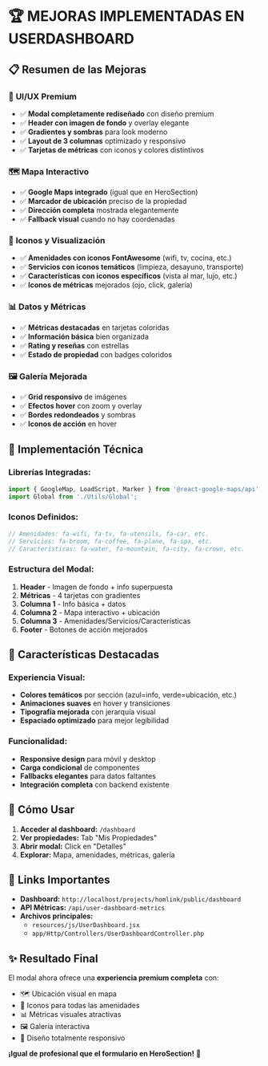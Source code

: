 # 🏆 MEJORAS IMPLEMENTADAS EN USERDASHBOARD

## 📋 Resumen de las Mejoras

### 🎨 **UI/UX Premium**
- ✅ **Modal completamente rediseñado** con diseño premium
- ✅ **Header con imagen de fondo** y overlay elegante
- ✅ **Gradientes y sombras** para look moderno
- ✅ **Layout de 3 columnas** optimizado y responsivo
- ✅ **Tarjetas de métricas** con iconos y colores distintivos

### 🗺️ **Mapa Interactivo**
- ✅ **Google Maps integrado** (igual que en HeroSection)
- ✅ **Marcador de ubicación** preciso de la propiedad
- ✅ **Dirección completa** mostrada elegantemente
- ✅ **Fallback visual** cuando no hay coordenadas

### 🎯 **Iconos y Visualización**
- ✅ **Amenidades con iconos FontAwesome** (wifi, tv, cocina, etc.)
- ✅ **Servicios con iconos temáticos** (limpieza, desayuno, transporte)
- ✅ **Características con iconos específicos** (vista al mar, lujo, etc.)
- ✅ **Iconos de métricas** mejorados (ojo, click, galería)

### 📊 **Datos y Métricas**
- ✅ **Métricas destacadas** en tarjetas coloridas
- ✅ **Información básica** bien organizada
- ✅ **Rating y reseñas** con estrellas
- ✅ **Estado de propiedad** con badges coloridos

### 🖼️ **Galería Mejorada**
- ✅ **Grid responsivo** de imágenes
- ✅ **Efectos hover** con zoom y overlay
- ✅ **Bordes redondeados** y sombras
- ✅ **Iconos de acción** en hover

## 🔧 Implementación Técnica

### **Librerías Integradas:**
```javascript
import { GoogleMap, LoadScript, Marker } from '@react-google-maps/api';
import Global from './Utils/Global';
```

### **Iconos Definidos:**
```javascript
// Amenidades: fa-wifi, fa-tv, fa-utensils, fa-car, etc.
// Servicios: fa-broom, fa-coffee, fa-plane, fa-spa, etc.
// Características: fa-water, fa-mountain, fa-city, fa-crown, etc.
```

### **Estructura del Modal:**
1. **Header** - Imagen de fondo + info superpuesta
2. **Métricas** - 4 tarjetas con gradientes
3. **Columna 1** - Info básica + datos
4. **Columna 2** - Mapa interactivo + ubicación
5. **Columna 3** - Amenidades/Servicios/Características
6. **Footer** - Botones de acción mejorados

## 🎯 Características Destacadas

### **Experiencia Visual:**
- **Colores temáticos** por sección (azul=info, verde=ubicación, etc.)
- **Animaciones suaves** en hover y transiciones
- **Tipografía mejorada** con jerarquía visual
- **Espaciado optimizado** para mejor legibilidad

### **Funcionalidad:**
- **Responsive design** para móvil y desktop
- **Carga condicional** de componentes
- **Fallbacks elegantes** para datos faltantes
- **Integración completa** con backend existente

## 🚀 Cómo Usar

1. **Acceder al dashboard:** `/dashboard`
2. **Ver propiedades:** Tab "Mis Propiedades"
3. **Abrir modal:** Click en "Detalles"
4. **Explorar:** Mapa, amenidades, métricas, galería

## 🔗 Links Importantes

- **Dashboard:** `http://localhost/projects/homlink/public/dashboard`
- **API Métricas:** `/api/user-dashboard-metrics`
- **Archivos principales:**
  - `resources/js/UserDashboard.jsx`
  - `app/Http/Controllers/UserDashboardController.php`

## ✨ Resultado Final

El modal ahora ofrece una **experiencia premium completa** con:
- 🗺️ Ubicación visual en mapa
- 🎨 Iconos para todas las amenidades
- 📊 Métricas visuales atractivas
- 🖼️ Galería interactiva
- 📱 Diseño totalmente responsivo

**¡Igual de profesional que el formulario en HeroSection!** 🎉

